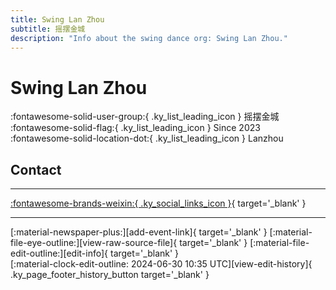 ```yaml
---
title: Swing Lan Zhou
subtitle: 摇摆金城
description: "Info about the swing dance org: Swing Lan Zhou."
---
```


# Swing Lan Zhou

:fontawesome-solid-user-group:{ .ky_list_leading_icon } 摇摆金城  
:fontawesome-solid-flag:{ .ky_list_leading_icon } Since 2023  
:fontawesome-solid-location-dot:{ .ky_list_leading_icon } Lanzhou  


## Contact


---

 [:fontawesome-brands-weixin:{ .ky_social_links_icon }](# "swinglanzhou摇摆金城"){ target='_blank' }

---

<div class="ky_page_footer" markdown>
<div class="ky_page_footer_trailing" markdown="span">
[:material-newspaper-plus:][add-event-link]{ target='_blank' }
[:material-file-eye-outline:][view-raw-source-file]{ target='_blank' }
[:material-file-edit-outline:][edit-info]{ target='_blank' }
</div>
<div class="ky_page_footer_leading" markdown="span">
[:material-clock-edit-outline: 2024-06-30 10:35 UTC][view-edit-history]{ .ky_page_footer_history_button target='_blank' }
</div>
</div>

[add-event-link]: https://github.com/swingdance/events/issues/new?assignees=&labels=add+event&projects=&template=02-add_entity.yml&title=%5Bcn%5D%20%3CName%3E&region=cn&province=Gansu&city=Lanzhou&org_id=swing-lan-zhou "Add Event"
[view-raw-source-file]: https://github.com/swingdance/orgs/blob/main/cn/swing-lan-zhou.json "View Raw Source File"
[edit-info]: https://github.com/swingdance/orgs/issues/new?assignees=&labels=update+org&projects=&template=03-update_entity.yml&title=%5Bcn%5D%20Swing%20Lan%20Zhou&region=cn&id=swing-lan-zhou&name=Swing%20Lan%20Zhou "Edit Info"

[view-edit-history]: https://github.com/swingdance/orgs/commits/main/cn/swing-lan-zhou.json "View Edit History"

